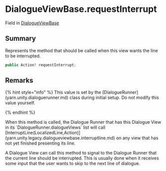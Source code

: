 # DialogueViewBase.requestInterrupt

Field in [DialogueViewBase](/docs/api/csharp/yarn.unity.legacy.dialogueviewbase.md)

## Summary


Represents the method that should be called when this view wants the
line to be interrupted.


```csharp
public Action? requestInterrupt;
```

## Remarks

<p>
{% hint style="info" %}
This value is set by the [DialogueRunner](yarn.unity.dialoguerunner.md) class during initial setup. Do not modify
this value yourself.

{% endhint %}
</p> <p>
When this method is called, the Dialogue Runner that has this
Dialogue View in its `DialogueRunner.dialogueViews` list
will call [InterruptLine(LocalizedLine,Action)](yarn.unity.legacy.dialogueviewbase.interruptline.md) on any
view that has not yet finished presenting its line.
</p> <p>
A Dialogue View can call this method to signal to the Dialogue
Runner that the current line should be interrupted. This is usually
done when it receives some input that the user wants to skip to the
next line of dialogue.
</p>

